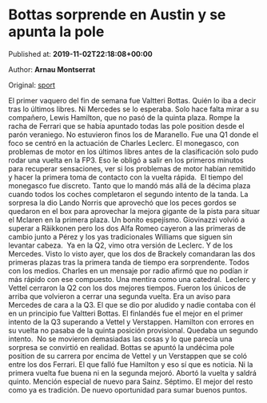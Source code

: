 
# Bottas sorprende en Austin y se apunta la pole

Published at: **2019-11-02T22:18:08+00:00**

Author: **Arnau Montserrat**

Original: [sport](https://www.sport.es/es/noticias/motor/formula1/bottas-sorprende-austin-apunta-pole-7712109)

El primer vaquero del fin de semana fue Valtteri Bottas. Quién lo iba a decir tras lo últimos libres. Ni Mercedes se lo esperaba. Solo hace falta mirar a su compañero, Lewis Hamilton, que no pasó de la quinta plaza. Rompe la racha de Ferrari que se había apuntado todas las pole position desde el parón veraniego. No estuvieron finos los de Maranello.
Fue una Q1 donde el foco se centró en la actuación de Charles Leclerc. El monegasco, con problemas de motor en los últimos libres antes de la clasificación solo pudo rodar una vuelta en la FP3. Eso le obligó a salir en los primeros minutos para recuperar sensaciones, ver si los problemas de motor habían remitido y hacer la primera toma de contacto con la vuelta rápida. 
El tiempo del monegasco fue discreto. Tanto que lo mandó más allá de la décima plaza cuando todos los coches completaron el segundo intento de la tanda. La sorpresa la dio Lando Norris que aprovechó que los peces gordos se quedaron en el box para aprovechar la mejora gigante de la pista para situar el Mclaren en la primera plaza. Un bonito espejísmo.
Giovinazzi volvió a superar a Räikkonen pero los dos Alfa Romeo cayeron a las primeras de cambio junto a Pérez y los yas tradicionales Williams que siguen sin levantar cabeza. 
Ya en la Q2, vimo otra versión de Leclerc. Y de los Mercedes. Visto lo visto ayer, que los dos de Brackely comandaran las dos primeras plazas tras la primera tanda de tiempo era sorprendente. Todos con los medios. Charles en un mensaje por radio afirmó que no podían ir más rápido con ese compuesto. Una mentira como una catedral. 
Leclerc y Vettel cerraron la Q2 con los dos mejores tiempos. Fueron los únicos de arriba que volvieron a cerrar una segunda vuelta. Era un aviso para Mercedes de cara a la Q3.
El que se dio por aludido y nadie contaba con él en un principio fue Valtteri Bottas. El finlandés fue el mejor en el primer intento de la Q3 superando a Vettel y Verstappen. Hamilton con errores en su vuelta no pasaba de la quinta posición provisional. Quedaba un segundo intento. 
No se movieron demasiadas las cosas y lo que parecía una sorpresa se convirtió en realidad. Bottas se apuntó la undécima pole position de su carrera por encima de Vettel y un Verstappen que se coló entre los dos Ferrari. El que falló fue Hamilton y eso sí que es noticia. Ni la primera vuelta fue buena ni en la segunda mejoró. Abortó la vuelta y saldrá quinto.
Mención especial de nuevo para Sainz. Séptimo. El mejor del resto como ya es tradición. De nuevo oportunidad para sumar buenos puntos.
